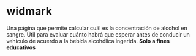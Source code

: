 # widmark
Una página que permite calcular cuál es la concentración de alcohol en sangre.
Útil para evaluar cuánto habrá que esperar antes de conducir un vehículo de acuerdo a la bebida alcohólica ingerida.
<b>Solo a fines educativos</b>
